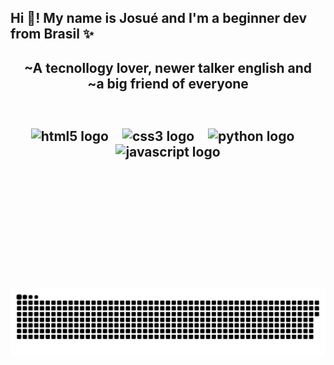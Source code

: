 <h2 align="left">Hi 👋! My name is Josué and I'm a beginner dev from Brasil ✨</></h2>
<h2>
 <div align="center">
 ~A tecnollogy lover, newer talker english and
   <br>
  ~a big friend of everyone

  

###

<br clear="both">

<div align="center">
  <img src="https://cdn.jsdelivr.net/gh/devicons/devicon/icons/html5/html5-original.svg" height="30" alt="html5 logo"  />
  <img width="12" />
  <img src="https://cdn.jsdelivr.net/gh/devicons/devicon/icons/css3/css3-original.svg" height="30" alt="css3 logo"  />
  <img width="12" />
  <img src="https://cdn.jsdelivr.net/gh/devicons/devicon/icons/python/python-original.svg" height="30" alt="python logo"  />
  <img width="12" />
  <img src="https://cdn.jsdelivr.net/gh/devicons/devicon/icons/javascript/javascript-original.svg" height="30" alt="javascript logo"  />
</div>

###

<img align="right" height="150" src=""  />

###

<br clear="both">


![](https://raw.githubusercontent.com/CompetitiveLin/Snake-in-Contribution-Grid/output/github-contribution-grid-snake.svg)

###

